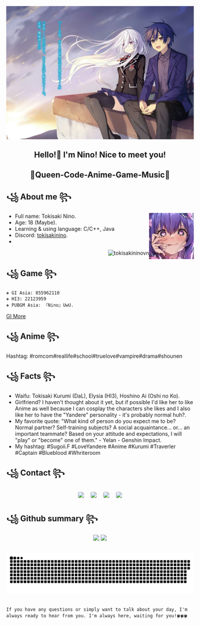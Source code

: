 <div align="center">
    <a href="https://github.com/TokisakiNinoVn">
    <a href="https://github.com/marketplace/actions/update-image-readme">
    <!--START_SECTION:update_image-->
<img src=https://raw.githubusercontent.com/TokisakiNinoVn/TokisakiNinoVn/main/.github/images/ed8736a9b6454204c8c78281ffc6757c.jpg height=auto width=auto align=center alt=Profile Image />
<!--END_SECTION:update_image-->
    </a>
    <!--<img src="https://github.com/TokisakiNinoVn/TokisakiNinoVn/blob/main/img/HoshinoAi_Waaaa.gif"/> -->
    </a>
</div>
<h2 align="center"> Hello!👋 I'm Nino! Nice to meet you!</h2>
<h2 align="center">💖Queen-Code-Anime-Game-Music💖</h2>

## ꧁ About me ꧂
<a align="right" href="https://nino.is-a.dev/Sugoi_Last27_7/index.html" target="_blank">
    <img align="right" width="120" src="https://github.com/TokisakiNinoVn/TokisakiNinoVn/blob/main/img/previeview_hide.jpg"/>
</a>

- Full name: Tokisaki Nino.
- Age: 18 (Maybe).
- Learning & using language: C/C++, Java
- Discord: <a href="https://enka.network/u/855962110/">tokisakinino</a>.
- 

<p align="right"> <img src="https://komarev.com/ghpvc/?username=tokisakininovn&label=Profile Views&color=ce9927&style=flat" alt="tokisakininovn" /> </p>

## ꧁ Game ꧂
    ❖ GI Asia: 855962110
    ❖ HI3: 22123959
    ❖ PUBGM Asia: 『Nino』UwU.
<a href="https://enka.network/u/855962110/">GI More</a>

## ꧁ Anime ꧂
Hashtag: #romcom#reallife#school#truelove#vampire#drama#shounen

## ꧁ Facts ꧂
- Waifu: Tokisaki Kurumi (DaL), Elysia (HI3), Hoshino Ai (Oshi no Ko).
-  Girlfriend? I haven't thought about it yet, but if possible I'd like her to like Anime as well because I can cosplay the characters she likes and I also like her to have the "Yandere" personality - it's probably normal huh?.
- My favorite quote: "What kind of person do you expect me to be? Normal partner? Self-training subjects? A social acquaintance... or... an important teammate? Based on your attitude and expectations, I will "play" or "become" one of them." - Yelan - Genshin Impact.
- My hashtag: #Sugoii.F #LoveYandere #Anime #Kurumi #Traverler #Captain #Blueblood #Whriteroom

## ꧁ Contact ꧂
<p align="center">
<a href="https://www.facebook.com/nino.real.memory"><img width="50"src="https://i.pinimg.com/originals/fb/53/75/fb5375c25788d80c83cf8c63059a07c6.jpg" style="border-radius: 20%; margin: 7px;"/></a>
<a href="https://www.pinterest.com/ninomemories/"><img width="50" src="https://i.pinimg.com/originals/4c/a7/6a/4ca76a1d3edb646f207ce4dc87dca829.jpg" style="border-radius: 20%; margin: 7px;"/></a>
<a href="https://www.instagram.com/nino.real.memories/"><img width="50" src="https://i.pinimg.com/originals/54/55/b1/5455b148deb616d97957f85981652f7d.jpg" style="border-radius:20%;margin: 7px;"/></a>
<a href="https://twitter.com/_tokisaki_nino"><img width="50" src="https://i.pinimg.com/originals/82/65/7a/82657a8a7c94bd79c253a1ac5dd54ab1.jpg" style="border-radius: 20%; margin: 7px;"/></a>
</p>

## ꧁ Github summary ꧂
<p align="center">
<img width="48%" src="https://github-readme-stats.vercel.app/api?username=TokisakiNinoVn&show_icons=true&count_private=true&theme=react&hide_border=true&bg_color=0D1117"/>
<img width="40%" src="https://github-readme-stats.vercel.app/api/top-langs/?username=TokisakiNinoVn&show_icons=true&count_private=true&theme=react&hide_border=true&bg_color=0D1117&layout=compact"/></p>

##
<picture>
  <source media="(prefers-color-scheme: dark)" srcset="https://github.com/TokisakiNinoVn/TokisakiNinoVn/blob/output/github-contribution-grid-snake-dark.svg">
  <source media="(prefers-color-scheme: light)" srcset="https://github.com/TokisakiNinoVn/TokisakiNinoVn/blob/output/github-contribution-grid-snake.svg">
  <img alt="github contribution grid snake animation" src="https://github.com/TokisakiNinoVn/TokisakiNinoVn/blob/output/github-contribution-grid-snake.svg">
</picture>

##
`If you have any questions or simply want to talk about your day, I'm always ready to hear from you. I'm always here, waiting for you!🍀🍀🍀`
